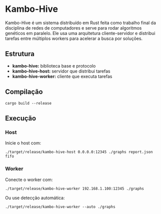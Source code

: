 


  <h1>Kambo-Hive</h1>
  <p>
    Kambo-Hive é um sistema distribuído em Rust feita como trabalho final da disciplina de redes de computadores e serve para rodar algoritmos genéticos em paralelo. Ele usa uma arquitetura cliente-servidor e distribui tarefas entre múltiplos workers para acelerar a busca por soluções.
  </p>

  <h2>Estrutura</h2>
  <ul>
    <li><strong>kambo-hive:</strong> biblioteca base e protocolo</li>
    <li><strong>kambo-hive-host:</strong> servidor que distribui tarefas</li>
    <li><strong>kambo-hive-worker:</strong> cliente que executa tarefas</li>
  </ul>

  <h2>Compilação</h2>
  <pre><code>cargo build --release</code></pre>

  <h2>Execução</h2>

  <h3>Host</h3>
  <p>Inicie o host com:</p>
  <pre><code>./target/release/kambo-hive-host 0.0.0.0:12345 ./graphs report.json fifo</code></pre>

  <h3>Worker</h3>
  <p>Conecte o worker com:</p>
  <pre><code>./target/release/kambo-hive-worker 192.168.1.100:12345 ./graphs</code></pre>
  <p>Ou use detecção automática:</p>
  <pre><code>./target/release/kambo-hive-worker --auto ./graphs</code></pre>
